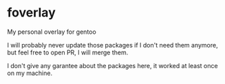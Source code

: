 # foverlay
My personal overlay for gentoo

I will probably never update those packages if I don't need them anymore, but feel free to open PR, I will merge them.

I don't give any garantee about the packages here, it worked at least once on my machine.
